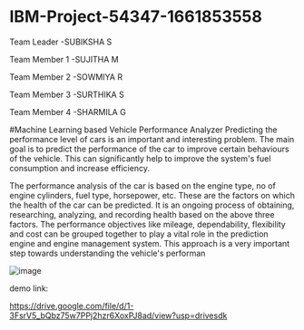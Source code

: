 # IBM-Project-54347-1661853558
Team Leader   -SUBIKSHA S

Team Member 1 -SUJITHA M 

Team Member 2 -SOWMIYA R

Team Member 3 -SURTHIKA S

Team Member 4 -SHARMILA G

#Machine Learning based Vehicle Performance Analyzer
Predicting the performance level of cars is an important and interesting problem. The main goal is to predict the performance of the car to improve certain behaviours of the vehicle. This can significantly help to improve the system's fuel consumption and increase efficiency.

The performance analysis of the car is based on the engine type, no of engine cylinders, fuel type, horsepower, etc. These are the factors on which the health of the car can be predicted. It is an ongoing process of obtaining, researching, analyzing, and recording health based on the above three factors. The performance objectives like mileage, dependability, flexibility and cost can be grouped together to play a vital role in the prediction engine and engine management system. This approach is a very important step towards understanding the vehicle's performan

![image](https://user-images.githubusercontent.com/117254442/202866039-eaf9f64a-8448-46c2-b9f7-d771cec41acc.png)


demo link:

https://drive.google.com/file/d/1-3FsrV5_bQbz75w7PPj2hzr6XoxPJ8ad/view?usp=drivesdk

